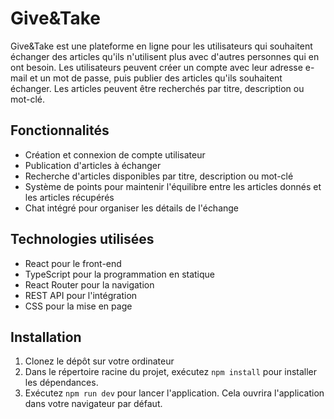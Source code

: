 # Give&Take

Give&Take est une plateforme en ligne pour les utilisateurs qui souhaitent échanger des articles qu'ils n'utilisent plus avec d'autres personnes qui en ont besoin. Les utilisateurs peuvent créer un compte avec leur adresse e-mail et un mot de passe, puis publier des articles qu'ils souhaitent échanger. Les articles peuvent être recherchés par titre, description ou mot-clé.

## Fonctionnalités

- Création et connexion de compte utilisateur
- Publication d'articles à échanger
- Recherche d'articles disponibles par titre, description ou mot-clé
- Système de points pour maintenir l'équilibre entre les articles donnés et les articles récupérés
- Chat intégré pour organiser les détails de l'échange

## Technologies utilisées

- React pour le front-end
- TypeScript pour la programmation en statique
- React Router pour la navigation
- REST API pour l'intégration
- CSS pour la mise en page

## Installation

1. Clonez le dépôt sur votre ordinateur
2. Dans le répertoire racine du projet, exécutez `npm install` pour installer les dépendances.
3. Exécutez `npm run dev` pour lancer l'application. Cela ouvrira l'application dans votre navigateur par défaut.


